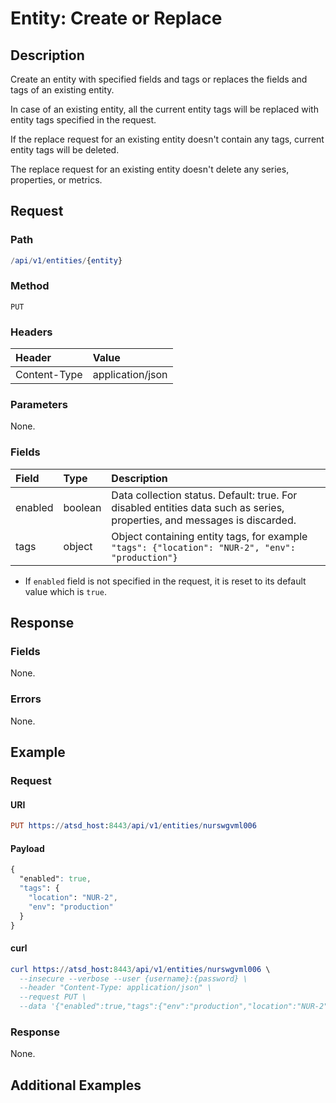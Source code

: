 # Entity: Create or Replace
## Description

Create an entity with specified fields and tags or replaces the fields and tags of an existing entity.

In case of an existing entity, all the current entity tags will be replaced with entity tags specified in the request.

If the replace request for an existing entity doesn't contain any tags, current entity tags will be deleted.

The replace request for an existing entity doesn't delete any series, properties, or metrics.

## Request

### Path

```elm
/api/v1/entities/{entity}
```

### Method

```
PUT
```

### Headers

|**Header**|**Value**|
|:---|:---|
| Content-Type | application/json |

###  Parameters

None.

### Fields

| **Field** | **Type** | **Description** |
|:---|:---|:---|
| enabled | boolean | Data collection status. Default: true. For disabled entities data such as series, properties, and messages is discarded. |
| tags |object|Object containing entity tags, for example `"tags": {"location": "NUR-2", "env": "production"}` |

* If `enabled` field is not specified in the request, it is reset to its default value which is `true`.

## Response

### Fields 

None.

### Errors

None. 

## Example

### Request

#### URI

```elm
PUT https://atsd_host:8443/api/v1/entities/nurswgvml006
```

#### Payload

```css
{
  "enabled": true,
  "tags": {
    "location": "NUR-2",
    "env": "production"
  }
}
```

#### curl

```elm
curl https://atsd_host:8443/api/v1/entities/nurswgvml006 \
  --insecure --verbose --user {username}:{password} \
  --header "Content-Type: application/json" \
  --request PUT \
  --data '{"enabled":true,"tags":{"env":"production","location":"NUR-2"}}'
  ```
  

### Response 

None. 

## Additional Examples

